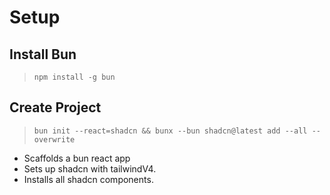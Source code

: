 # Setup

## Install Bun

> `npm install -g bun` 

## Create Project

> `bun init --react=shadcn && bunx --bun shadcn@latest add --all --overwrite`
















- Scaffolds a bun react app 
- Sets up shadcn with tailwindV4.  
- Installs all shadcn components.



